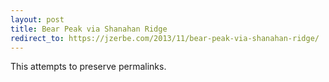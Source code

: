 ```yaml
---
layout: post
title: Bear Peak via Shanahan Ridge
redirect_to: https://jzerbe.com/2013/11/bear-peak-via-shanahan-ridge/
---
```

This attempts to preserve permalinks.
